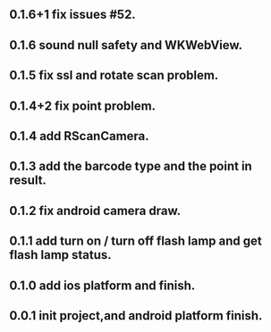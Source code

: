 ## 0.1.6+1 fix issues #52.

## 0.1.6 sound null safety and WKWebView.

## 0.1.5 fix ssl and rotate scan problem.

## 0.1.4+2 fix point problem.

## 0.1.4 add RScanCamera.

## 0.1.3 add the barcode type and the point in result.

## 0.1.2 fix android camera draw.

## 0.1.1 add turn on / turn off flash lamp and get flash lamp status.

## 0.1.0 add ios platform and finish.

## 0.0.1 init project,and android platform finish.



